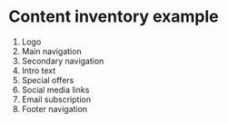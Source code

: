 # Content inventory example

1. Logo
2. Main navigation
3. Secondary navigation
4. Intro text
5. Special offers
6. Social media links
7. Email subscription
8. Footer navigation
